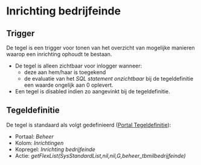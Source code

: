 # Inrichting bedrijfeinde

## Trigger

De tegel is een trigger voor tonen van het overzicht van mogelijke manieren waarop een inrichting ophoudt te bestaan.

- De tegel is alleen zichtbaar voor inlogger wanneer:
  - deze aan hem/haar is toegekend
  - de evaluatie van het *SQL statement onzichtbaar* bij de tegeldefinitie een waarde ongelijk aan 0 oplevert.
- Een tegel is disabled indien zo aangevinkt bij de tegeldefinitie.

## Tegeldefinitie

De tegel is standaard als volgt gedefinieerd ([Portal Tegeldefinitie](/docs/instellen_inrichten/portaldefinitie/portal_tegel.md)):

- Portaal: *Beheer*
- Kolom: *Inrichtingen*
- Kopregel: *Inrichting bedrijfeinde*
- Actie: *getFlexList(SysStandardList,nil,nil,G,beheer_tbmilbedrijfeinde)*
